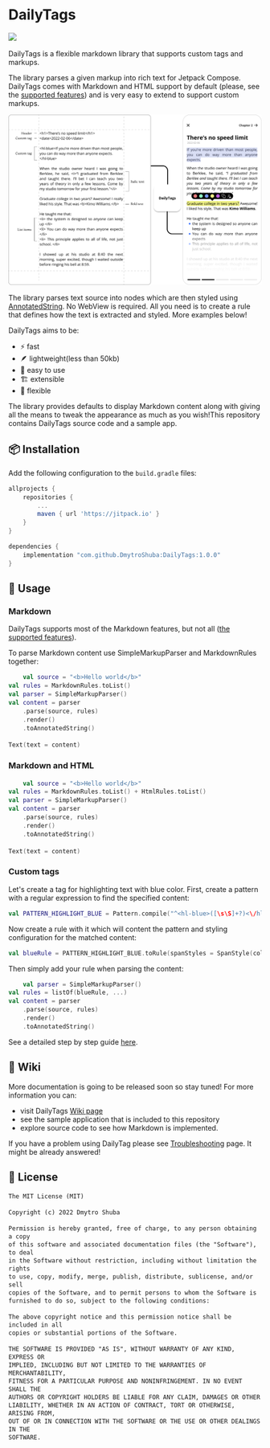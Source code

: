 # DailyTags
[![](https://jitpack.io/v/DmytroShuba/DailyTags.svg)](https://jitpack.io/#DmytroShuba/DailyTags)

DailyTags is a flexible markdown library that supports custom tags and markups.

The library parses a given markup into rich text for Jetpack Compose. DailyTags comes with Markdown and HTML support by default (please, see the [supported features](https://github.com/DmytroShuba/DailyTags/wiki/Supported-features)) and is very easy to extend to support custom markups.

![daily tags demo picture](screenshots/intro.png)

The library parses text source into nodes which are then styled using [AnnotatedString](https://developer.android.com/reference/kotlin/androidx/compose/ui/text/AnnotatedString). No WebView is required. All you need is to create a rule that defines how the text is extracted and styled. More examples below!

DailyTags aims to be:
- ⚡ fast
- 🪶 lightweight(less than 50kb)
- 👋 easy to use
- 🏗️ extensible
- 📎 flexible

The library provides defaults to display Markdown content along with giving all the means to tweak the appearance as much as you wish!This repository contains DailyTags source code and a sample app.


## 📦 Installation
Add the following configuration to the `build.gradle` files:
```groovy
allprojects {
    repositories {
        ...
        maven { url 'https://jitpack.io' }
    }
}
```

```groovy
dependencies {
    implementation "com.github.DmytroShuba:DailyTags:1.0.0"
}
```

## 🔨 Usage
### Markdown
DailyTags supports most of the Markdown features, but not all ([the supported features](https://github.com/DmytroShuba/DailyTags/wiki/Supported-features)).

To parse Markdown content use SimpleMarkupParser and MarkdownRules together:
```kotlin
    val source = "<b>Hello world</b>"
val rules = MarkdownRules.toList()
val parser = SimpleMarkupParser()
val content = parser
    .parse(source, rules)
    .render()
    .toAnnotatedString()

Text(text = content)
```

### Markdown and HTML
```kotlin
    val source = "<b>Hello world</b>"
val rules = MarkdownRules.toList() + HtmlRules.toList()
val parser = SimpleMarkupParser()
val content = parser
    .parse(source, rules)
    .render()
    .toAnnotatedString()

Text(text = content)
```

### Custom tags
Let's create a tag for highlighting text with blue color. First, create a pattern with a regular expression to find the specified content:
```kotlin
val PATTERN_HIGHLIGHT_BLUE = Pattern.compile("^<hl-blue>([\s\S]+?)<\/hl-blue>")
```
Now create a rule with it which will content the pattern and styling configuration for the matched content:
```kotlin
val blueRule = PATTERN_HIGHLIGHT_BLUE.toRule(spanStyles = SpanStyle(color = Color.Blue))
```
Then simply add your rule when parsing the content:

```kotlin
    val parser = SimpleMarkupParser()
val rules = listOf(blueRule, ...)
val content = parser
    .parse(source, rules)
    .render()
    .toAnnotatedString()
```

See a detailed step by step guide [here](https://github.com/DmytroShuba/DailyTags/wiki/Add-custom-tags-and-markups).

## 🔎 Wiki
More documentation is going to be released soon so stay tuned!
For more information you can:
- visit DailyTags [Wiki page](https://github.com/DmytroShuba/DailyTags/wiki)
- see the sample application that is included to this repository
- explore source code to see how Markdown is implemented.

If you have a problem using DailyTag please see [Troubleshooting](https://github.com/DmytroShuba/DailyTags/wiki/Troubleshooting) page. It might be already answered!

## 📄 License

```
The MIT License (MIT)

Copyright (c) 2022 Dmytro Shuba

Permission is hereby granted, free of charge, to any person obtaining a copy
of this software and associated documentation files (the "Software"), to deal
in the Software without restriction, including without limitation the rights
to use, copy, modify, merge, publish, distribute, sublicense, and/or sell
copies of the Software, and to permit persons to whom the Software is
furnished to do so, subject to the following conditions:

The above copyright notice and this permission notice shall be included in all
copies or substantial portions of the Software.

THE SOFTWARE IS PROVIDED "AS IS", WITHOUT WARRANTY OF ANY KIND, EXPRESS OR
IMPLIED, INCLUDING BUT NOT LIMITED TO THE WARRANTIES OF MERCHANTABILITY,
FITNESS FOR A PARTICULAR PURPOSE AND NONINFRINGEMENT. IN NO EVENT SHALL THE
AUTHORS OR COPYRIGHT HOLDERS BE LIABLE FOR ANY CLAIM, DAMAGES OR OTHER
LIABILITY, WHETHER IN AN ACTION OF CONTRACT, TORT OR OTHERWISE, ARISING FROM,
OUT OF OR IN CONNECTION WITH THE SOFTWARE OR THE USE OR OTHER DEALINGS IN THE
SOFTWARE.
```